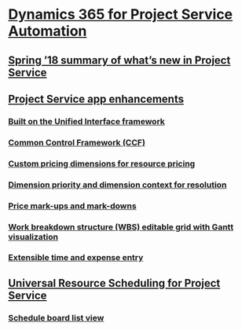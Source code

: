 # [Dynamics 365 for Project Service Automation](index.md)
## [Spring ’18 summary of what’s new in Project Service](whats-new-project-service.md)
## [Project Service app enhancements](project-service-app-enhancements/index.md)
### [Built on the Unified Interface framework](project-service-app-enhancements/built-on-unified-interface-framework.md)
### [Common Control Framework (CCF)](project-service-app-enhancements/common-control-framework-ccf.md)
### [Custom pricing dimensions for resource pricing](project-service-app-enhancements/custom-pricing-dimensions-resource-pricing.md)
### [Dimension priority and dimension context for resolution](project-service-app-enhancements/dimension-priority-dimension-context-resolution.md)
### [Price mark-ups and mark-downs](project-service-app-enhancements/price-mark-ups-mark-downs.md)
### [Work breakdown structure (WBS) editable grid with Gantt visualization](project-service-app-enhancements/work-breakdown-structure-wbs-editable-grid-gantt-visualization.md)
### [Extensible time and expense entry](project-service-app-enhancements/extensible-time-expense-entry.md)
## [Universal Resource Scheduling for Project Service](universal-resource-scheduling-project-service/index.md)
### [Schedule board list view](universal-resource-scheduling-project-service/schedule-board-list-view.md)
